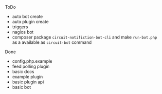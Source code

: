 ToDo
- auto bot create
- auto plugin create
- triggers
- nagios bot
- composer package `circuit-notifiction-bot-cli` and make `run-bot.php` as a available as `circuit-bot` command

Done
- config.php.example
- feed polling plugin
- basic docs
- example plugin
- basic plugin api
- basic bot
